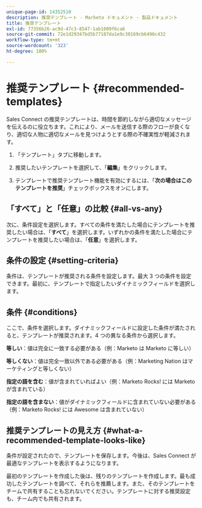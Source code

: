 ```yaml
---
unique-page-id: 14352510
description: 推奨テンプレート - Marketo ドキュメント - 製品ドキュメント
title: 推奨テンプレート
exl-id: 77356b26-ac9d-47c3-8547-1ab1009f6ca6
source-git-commit: 72e1d29347bd5b77107da1e9c30169cb6490c432
workflow-type: tm+mt
source-wordcount: '323'
ht-degree: 100%

---
```


# 推奨テンプレート {#recommended-templates}

Sales Connect の推奨テンプレートは、時間を節約しながら適切なメッセージを伝えるのに役立ちます。これにより、メールを送信する際のフローが良くなり、適切な人物に適切なメールを見つけようとする際の不確実性が軽減されます。

1. 「テンプレート」タブに移動します。

1. 推奨したいテンプレートを選択して、「**編集**」をクリックします。

1. テンプレートで推奨テンプレート機能を有効にするには、「**次の場合はこのテンプレートを推奨**」チェックボックスをオンにします。

## 「すべて」と「任意」の比較 {#all-vs-any}

次に、条件設定を選択します。すべての条件を満たした場合にテンプレートを推奨したい場合は、「**すべて**」を選択します。いずれかの条件を満たした場合にテンプレートを推奨したい場合は、「**任意**」を選択します。

## 条件の設定 {#setting-criteria}

条件は、テンプレートが推奨される条件を設定します。最大 3 つの条件を設定できます。最初に、テンプレートで指定したいダイナミックフィールドを選択します。

## 条件 {#conditions}

ここで、条件を選択します。ダイナミックフィールドに設定した条件が満たされると、テンプレートが推奨されます。4 つの異なる条件から選択します。

**等しい**：値は完全に一致する必要がある（例：Marketo は Marketo に等しい）

**等しくない**：値は完全一致以外である必要がある（例：Marketing Nation はマーケティングと等しくない）

**指定の語を含む**：値が含まれていればよい（例：Marketo Rocks! には Marketo が含まれている）

**指定の語を含まない**：値がダイナミックフィールドに含まれていない必要がある（例：Marketo Rocks! には Awesome は含まれていない）

## 推奨テンプレートの見え方 {#what-a-recommended-template-looks-like}

条件が設定されたので、テンプレートを保存します。今後は、Sales Connect が最適なテンプレートを表示するようになります。

最初のテンプレートを作成した後は、残りのテンプレートを作成します。最も成功したテンプレートを調べて、それらを推薦します。また、そのテンプレートをチームで共有することも忘れないでください。テンプレートに対する推奨設定も、チーム内でも共有されます。
